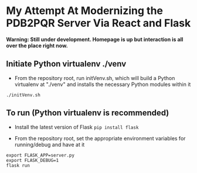 # My Attempt At Modernizing the PDB2PQR Server Via React and Flask

**Warning: Still under development. Homepage is up but interaction is all over the place right now.**

## Initiate Python virtualenv ./venv
* From the repository root, run initVenv.sh, which will build a Python virtualenv at "./venv" and installs the necessary Python modules within it
```shell
./initVenv.sh
```

## To run (Python virtualenv is recommended)

* Install the latest version of Flask
`pip install flask`

* From the repository root, set the appropriate environment variables for running/debug and have at it
```shell
export FLASK_APP=server.py
export FLASK_DEBUG=1
flask run
```
